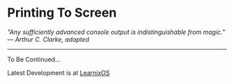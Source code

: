 # Printing To Screen

_"Any sufficiently advanced console output is indistinguishable from magic." — Arthur C. Clarke, adapted_

---

To Be Continued...

Latest Development is at [LearnixOS](https://github.com/learnix-os/LearnixOS/)
